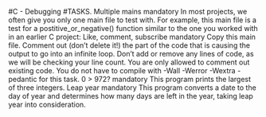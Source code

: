#C - Debugging #TASKS. Multiple mains mandatory In most projects, we often give you only one main file to test with. For example, this main file is a test for a postitive_or_negative() function similar to the one you worked with in an earlier C project: Like, comment, subscribe mandatory Copy this main file. Comment out (don’t delete it!) the part of the code that is causing the output to go into an infinite loop. Don’t add or remove any lines of code, as we will be checking your line count. You are only allowed to comment out existing code. You do not have to compile with -Wall -Werror -Wextra -pedantic for this task. 0 > 972? mandatory This program prints the largest of three integers. Leap year mandatory This program converts a date to the day of year and determines how many days are left in the year, taking leap year into consideration.
